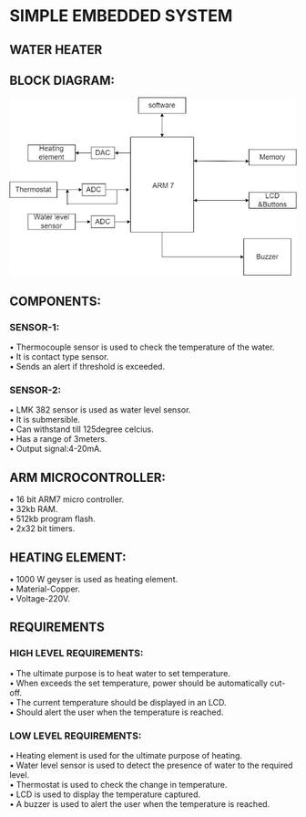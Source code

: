 # SIMPLE EMBEDDED SYSTEM
## WATER HEATER
## BLOCK DIAGRAM:

![](/Case%20study/water%20heater.png)

## COMPONENTS:

### SENSOR-1:
•	Thermocouple sensor is used to check the temperature of the water.  
•	It is contact type sensor.  
•	Sends an alert if threshold is exceeded.  

### SENSOR-2:
•	LMK 382 sensor is used as water level sensor.   
•	It is submersible.    
•	Can withstand till 125degree celcius.   
•	Has a range of 3meters.   
•	Output signal:4-20mA.   

## ARM MICROCONTROLLER:

•	16 bit ARM7 micro controller.   
•	32kb RAM.   
•	512kb program flash.    
•	2x32 bit timers.      

## HEATING ELEMENT:

•	1000 W geyser is used as heating element.   
•	Material-Copper.    
•	Voltage-220V.    

## REQUIREMENTS
### HIGH LEVEL REQUIREMENTS:
•	The ultimate purpose is to heat water to set temperature.     
•	When exceeds the set temperature, power should be automatically cut-off.  
•	The current temperature should be displayed in an LCD.  
•	Should alert the user when the temperature is reached.  

### LOW LEVEL REQUIREMENTS:

•	Heating element is used for the ultimate purpose of heating.  
•	Water level sensor is used to detect the presence of water to the required level.   
•	Thermostat is used to check the change in temperature.  
•	LCD is used to display the temperature captured.  
•	A buzzer is used to alert the user when the temperature is reached. 







